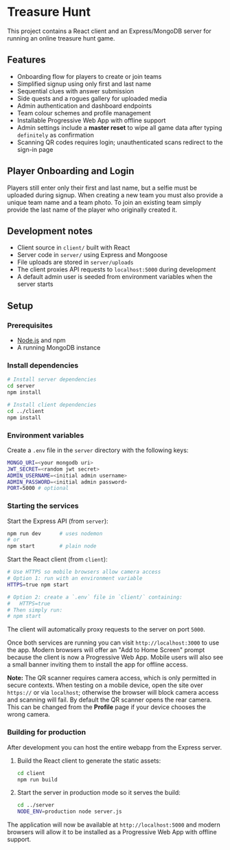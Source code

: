 # Treasure Hunt

This project contains a React client and an Express/MongoDB server for running an online treasure hunt game.

## Features
- Onboarding flow for players to create or join teams
- Simplified signup using only first and last name
- Sequential clues with answer submission
- Side quests and a rogues gallery for uploaded media
- Admin authentication and dashboard endpoints
- Team colour schemes and profile management
- Installable Progressive Web App with offline support
- Admin settings include a **master reset** to wipe all game data after typing
  `definitely` as confirmation
- Scanning QR codes requires login; unauthenticated scans redirect to the sign-in page

## Player Onboarding and Login
Players still enter only their first and last name, but a selfie must be
uploaded during signup. When creating a new team you must also provide a unique
team name and a team photo. To join an existing team simply provide the last
name of the player who originally created it.

## Development notes
- Client source in `client/` built with React
- Server code in `server/` using Express and Mongoose
- File uploads are stored in `server/uploads`
- The client proxies API requests to `localhost:5000` during development
- A default admin user is seeded from environment variables when the server starts

## Setup
### Prerequisites
- [Node.js](https://nodejs.org/) and npm
- A running MongoDB instance

### Install dependencies
```bash
# Install server dependencies
cd server
npm install

# Install client dependencies
cd ../client
npm install
```

### Environment variables
Create a `.env` file in the `server` directory with the following keys:
```bash
MONGO_URI=<your mongodb uri>
JWT_SECRET=<random jwt secret>
ADMIN_USERNAME=<initial admin username>
ADMIN_PASSWORD=<initial admin password>
PORT=5000 # optional
```

### Starting the services
Start the Express API (from `server`):
```bash
npm run dev      # uses nodemon
# or
npm start        # plain node
```
Start the React client (from `client`):
```bash
# Use HTTPS so mobile browsers allow camera access
# Option 1: run with an environment variable
HTTPS=true npm start

# Option 2: create a `.env` file in `client/` containing:
#   HTTPS=true
# Then simply run:
# npm start
```
The client will automatically proxy requests to the server on port `5000`.

Once both services are running you can visit `http://localhost:3000` to use the app. Modern browsers will offer an "Add to Home Screen" prompt because the client is now a Progressive Web App. Mobile users will also see a small banner inviting them to install the app for offline access.

**Note:** The QR scanner requires camera access, which is only permitted in secure contexts. When testing on a mobile device, open the site over `https://` or via `localhost`; otherwise the browser will block camera access and scanning will fail.
By default the QR scanner opens the rear camera. This can be changed from the **Profile** page if your device chooses the wrong camera.

### Building for production
After development you can host the entire webapp from the Express server.

1. Build the React client to generate the static assets:
   ```bash
   cd client
   npm run build
   ```
2. Start the server in production mode so it serves the build:
   ```bash
   cd ../server
   NODE_ENV=production node server.js
   ```

The application will now be available at `http://localhost:5000` and modern
browsers will allow it to be installed as a Progressive Web App with offline
support.
